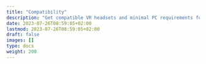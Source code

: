 ```yaml
---
title: "Compatibility"
description: "Get compatible VR headsets and minimal PC requirements for the teleoperation app to run"
date: 2023-07-26T08:59:05+02:00
lastmod: 2023-07-26T08:59:05+02:00
draft: false
images: []
type: docs
weight: 200
---
```


